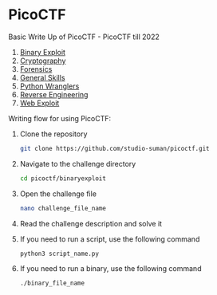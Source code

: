 # PicoCTF

Basic Write Up of PicoCTF - PicoCTF till 2022

1. [Binary Exploit](https://github.com/studio-suman/picoctf/tree/master/binaryexploit)
2. [Cryptography](https://github.com/studio-suman/picoctf/tree/master/cryptography)
3. [Forensics](https://github.com/studio-suman/picoctf/tree/master/forensics)
4. [General Skills](https://github.com/studio-suman/picoctf/tree/master/generalskills)
5. [Python Wranglers](https://github.com/studio-suman/picoctf/tree/master/pythonwranglers)
6. [Reverse Engineering](https://github.com/studio-suman/picoctf/tree/master/reverseengineering)
7. [Web Exploit](https://github.com/studio-suman/picoctf/tree/master/webexploit)

Writing flow for using PicoCTF:

1. Clone the repository

   ```bash
   git clone https://github.com/studio-suman/picoctf.git
   ```

2. Navigate to the challenge directory

   ```bash
   cd picoctf/binaryexploit
   ```

3. Open the challenge file  

   ```bash
   nano challenge_file_name
   ```

4. Read the challenge description and solve it
5. If you need to run a script, use the following command

   ```bash
   python3 script_name.py
   ```

6. If you need to run a binary, use the following command

   ```bash
   ./binary_file_name
   ```